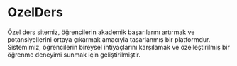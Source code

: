 # OzelDers
 Özel ders sitemiz, öğrencilerin akademik başarılarını artırmak ve potansiyellerini ortaya çıkarmak amacıyla tasarlanmış bir platformdur. Sistemimiz, öğrencilerin bireysel ihtiyaçlarını karşılamak ve özelleştirilmiş bir öğrenme deneyimi sunmak için geliştirilmiştir.
